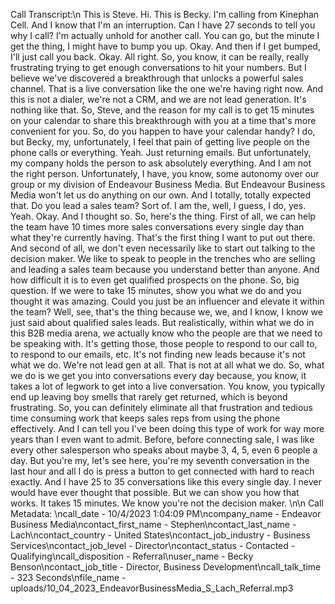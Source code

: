 Call Transcript:\n This is Steve. Hi. This is Becky. I'm calling from Kinephan Cell. And I know that I'm an interruption. Can I have 27 seconds to tell you why I call? I'm actually unhold for another call. You can go, but the minute I get the thing, I might have to bump you up. Okay. And then if I get bumped, I'll just call you back. Okay. All right. So, you know, it can be really, really frustrating trying to get enough conversations to hit your numbers. But I believe we've discovered a breakthrough that unlocks a powerful sales channel. That is a live conversation like the one we're having right now. And this is not a dialer, we're not a CRM, and we are not lead generation. It's nothing like that. So, Steve, and the reason for my call is to get 15 minutes on your calendar to share this breakthrough with you at a time that's more convenient for you. So, do you happen to have your calendar handy? I do, but Becky, my, unfortunately, I feel that pain of getting live people on the phone calls or everything. Yeah. Just returning emails. But unfortunately, my company holds the person to ask absolutely everything. And I am not the right person. Unfortunately, I have, you know, some autonomy over our group or my division of Endeavour Business Media. But Endeavour Business Media won't let us do anything on our own. And I totally, totally expected that. Do you lead a sales team? Sort of. I am the, well, I guess, I do, yes. Yeah. Okay. And I thought so. So, here's the thing. First of all, we can help the team have 10 times more sales conversations every single day than what they're currently having. That's the first thing I want to put out there. And second of all, we don't even necessarily like to start out talking to the decision maker. We like to speak to people in the trenches who are selling and leading a sales team because you understand better than anyone. And how difficult it is to even get qualified prospects on the phone. So, big question. If we were to take 15 minutes, show you what we do and you thought it was amazing. Could you just be an influencer and elevate it within the team? Well, see, that's the thing because we, we, and I know, I know we just said about qualified sales leads. But realistically, within what we do in this B2B media arena, we actually know who the people are that we need to be speaking with. It's getting those, those people to respond to our call to, to respond to our emails, etc. It's not finding new leads because it's not what we do. We're not lead gen at all. That is not at all what we do. So, what we do is we get you into conversations every day because, you know, it takes a lot of legwork to get into a live conversation. You know, you typically end up leaving boy smells that rarely get returned, which is beyond frustrating. So, you can definitely eliminate all that frustration and tedious time consuming work that keeps sales reps from using the phone effectively. And I can tell you I've been doing this type of work for way more years than I even want to admit. Before, before connecting sale, I was like every other salesperson who speaks about maybe 3, 4, 5, even 6 people a day. But you're my, let's see here, you're my seventh conversation in the last hour and all I do is press a button to get connected with hard to reach exactly. And I have 25 to 35 conversations like this every single day. I never would have ever thought that possible. But we can show you how that works. It takes 15 minutes. We know you're not the decision maker. \n\n Call Metadata: \ncall_date - 10/4/2023 1:04:09 PM\ncompany_name - Endeavor Business Media\ncontact_first_name - Stephen\ncontact_last_name - Lach\ncontact_country - United States\ncontact_job_industry - Business Services\ncontact_job_level - Director\ncontact_status - Contacted - Qualifying\ncall_disposition - Referral\nuser_name - Becky Benson\ncontact_job_title - Director, Business Development\ncall_talk_time - 323 Seconds\nfile_name - uploads/10_04_2023_EndeavorBusinessMedia_S_Lach_Referral.mp3

